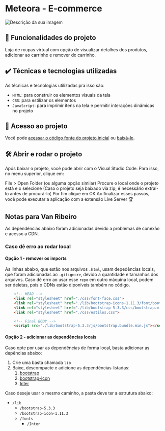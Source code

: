 
# Meteora - E-commerce

![Descrição da sua imagem](https://imgur.com/FRNyIaw.png)

## 🔨 Funcionalidades do projeto

Loja de roupas virtual com opção de visualizar detalhes dos produtos, adicionar ao carrinho e remover do carrinho.

## ✔️ Técnicas e tecnologias utilizadas

As técnicas e tecnologias utilizadas pra isso são:

- `HTML`: para construir os elementos visuais da tela
- `CSS`: para estilizar os elementos
- `JavaScript`: para imprimir itens na tela e permitir interações dinâmicas no projeto

## 📁 Acesso ao projeto

Você pode [acessar o código fonte do projeto inicial](https://github.com/monicahillman/3826-heuristicas/) ou [baixá-lo](https://github.com/monicahillman/3826-heuristicas/archive/refs/heads/projeto-base.zip).

## 🛠️ Abrir e rodar o projeto

Após baixar o projeto, você pode abrir com o Visual Studio Code. Para isso, no menu superior, clique em:

File > Open Folder (ou alguma opção similar)
Procure o local onde o projeto está e o selecione (Caso o projeto seja baixado via zip, é necessário extraí-lo antes de procurá-lo)
Por fim clique em OK
Ao finalizar esses passos, você pode executar a aplicação com a extensão Live Server 🏆

## Notas para Van Ribeiro

As dependências abaixo foram adicionadas devido a problemas de conexão e acesso a CDN.

### Caso dê erro ao rodar local

#### Opção 1 - remover os imports

As linhas abaixo, que estão nos arquivos `.html`, usam depedências locais, que foram adicionadas ao `.gitignore`, devido a quantidade e tamanhos dos arquivos.
Caso dê erro ao usar esse `repo` em outro máquina local, podem ser deletas, pois o CDNs estão diponíveis também no código.

```html
    <!-- HEAD -->
    <link rel="stylesheet" href="./css/font-face.css">
    <link rel="stylesheet" href="./lib/bootstrap-icons-1.11.3/font/bootstrap-icons.css">
    <link rel="stylesheet" href="./lib/bootstrap-5.3.3/css/bootstrap.min.css">
    <link rel="stylesheet" href="./css/estilos.css">

    <!-- Final BODY -->
    <script src="./lib/bootstrap-5.3.3/js/bootstrap.bundle.min.js"></script>
```

#### Opção 2 - adicionar as dependências locais

Caso opte por usar as dependências de forma local, basta adicionar as depências abaixo:

  1. Crie uma basta chamada `lib`
  2. Baixe, descompacte e adicione as dependências listadas:
     1. [bootstrap](https://github.com/twbs/bootstrap/releases/download/v5.3.3/bootstrap-5.3.3-dist.zip)
     2. [bootstrap-icon](https://github.com/twbs/icons/releases/download/v1.11.3/bootstrap-icons-1.11.3.zip)
     3. [Inter](https://fonts.google.com/specimen/Inter)

Caso deseje usar o mesmo caminho, a pasta deve ter a estrutura abaixo:

- `/lib`
  - `/bootstrap-5.3.3`
  - `/bootstrap-icon-1.11.3`
  - `/fonts`
    - `/Inter`
